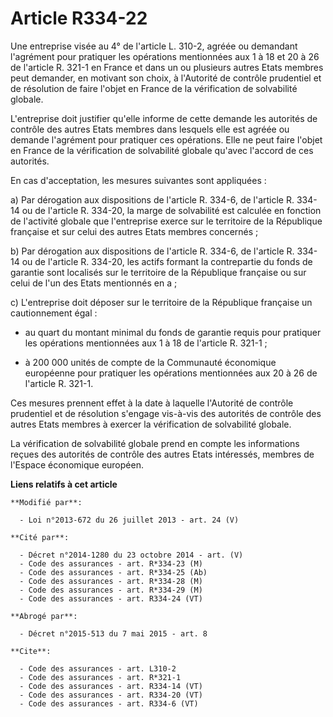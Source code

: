 # Article R334-22

Une entreprise visée au 4° de l'article L. 310-2, agréée ou demandant l'agrément pour pratiquer les opérations mentionnées
aux 1 à 18 et 20 à 26 de l'article R. 321-1 en France et dans un ou plusieurs autres Etats membres peut demander, en motivant
son choix, à l'Autorité de contrôle prudentiel et de résolution de faire l'objet en France de la vérification de solvabilité
globale. 

L'entreprise doit justifier qu'elle informe de cette demande les autorités de contrôle des autres Etats membres dans lesquels
elle est agréée ou demande l'agrément pour pratiquer ces opérations. Elle ne peut faire l'objet en France de la vérification
de solvabilité globale qu'avec l'accord de ces autorités. 

En cas d'acceptation, les mesures suivantes sont appliquées : 

a) Par dérogation aux dispositions de l'article R. 334-6, de l'article R. 334-14 ou de l'article R. 334-20, la marge de
solvabilité est calculée en fonction de l'activité globale que l'entreprise exerce sur le territoire de la République
française et sur celui des autres Etats membres concernés ; 

b) Par dérogation aux dispositions de l'article R. 334-6, de l'article R. 334-14 ou de l'article R. 334-20, les actifs
formant la contrepartie du fonds de garantie sont localisés sur le territoire de la République française ou sur celui de l'un
des Etats mentionnés en a ; 

c) L'entreprise doit déposer sur le territoire de la République française un cautionnement égal :

- au quart du montant minimal du fonds de garantie requis pour pratiquer les opérations mentionnées aux 1 à 18 de l'article
R. 321-1 ;

- à 200 000 unités de compte de la Communauté économique européenne pour pratiquer les opérations mentionnées aux 20 à 26 de
l'article R. 321-1. 

Ces mesures prennent effet à la date à laquelle l'Autorité de contrôle prudentiel et de résolution s'engage vis-à-vis des
autorités de contrôle des autres Etats membres à exercer la vérification de solvabilité globale. 

La vérification de solvabilité globale prend en compte les informations reçues des autorités de contrôle des autres Etats
intéressés, membres de l'Espace économique européen.

**Liens relatifs à cet article**

	**Modifié par**:

	  - Loi n°2013-672 du 26 juillet 2013 - art. 24 (V)

	**Cité par**:

	  - Décret n°2014-1280 du 23 octobre 2014 - art. (V)
	  - Code des assurances - art. R*334-23 (M)
	  - Code des assurances - art. R*334-25 (Ab)
	  - Code des assurances - art. R*334-28 (M)
	  - Code des assurances - art. R*334-29 (M)
	  - Code des assurances - art. R334-24 (VT)

	**Abrogé par**:

	  - Décret n°2015-513 du 7 mai 2015 - art. 8

	**Cite**:

	  - Code des assurances - art. L310-2
	  - Code des assurances - art. R*321-1
	  - Code des assurances - art. R334-14 (VT)
	  - Code des assurances - art. R334-20 (VT)
	  - Code des assurances - art. R334-6 (VT)
